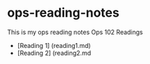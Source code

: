 # ops-reading-notes
This is my ops reading notes
Ops 102 Readings
- [Reading 1] (reading1.md)
- [Reading 2] (reading2.md
